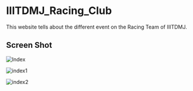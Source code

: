 # IIITDMJ_Racing_Club
This website tells about the different event on the Racing Team of IIITDMJ.

## Screen Shot

![Index](https://user-images.githubusercontent.com/52007498/79632737-d81f1700-817e-11ea-8b3d-e9ae12b8425d.JPG)

![index1](https://user-images.githubusercontent.com/52007498/79632738-dc4b3480-817e-11ea-92dd-85cf72606b25.JPG)

![index2](https://user-images.githubusercontent.com/52007498/79632739-de14f800-817e-11ea-984c-345bfaa6b23e.JPG)
